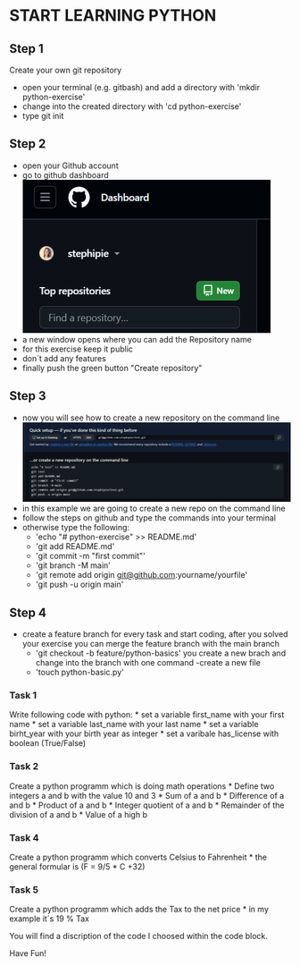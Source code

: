 # START LEARNING PYTHON
## Step 1
Create your own git repository 
- open your terminal (e.g. gitbash) and add a directory with 'mkdir python-exercise'
- change into the created directory with 'cd python-exercise'
- type git init
## Step 2
- open your Github account 
- go to github dashboard
![create a new repository](/dashboard.png)
- a new window opens where you can add the Repository name
- for this exercise keep it public
- don´t add any features
- finally push the green button "Create repository"
## Step 3
- now you will see how to create a new repository on the command line
![create a new repository on the command line](/create-new-repo.png)
- in this example we are going to create a new repo on the command line
- follow the steps on github and type the commands into your terminal
- otherwise type the following:
    * 'echo "# python-exercise" >> README.md'
    * 'git add README.md'
    * 'git commit -m "first commit"'
    * 'git branch -M main'
    * 'git remote add origin git@github.com:yourname/yourfile'
    * 'git push -u origin main'
## Step 4
- create a feature branch for every task and start coding, after you solved your exercise you can merge the feature branch with the main branch
    * 'git checkout -b feature/python-basics' you create a new brach and change into the branch with one command
-create a new file
    * 'touch python-basic.py'
### Task 1
Write following code with python:
    * set a variable first_name with your first name
    * set a variable last_name with your last name
    * set a variable birht_year with your birth year as integer
    * set a varibale has_license with boolean (True/False)
### Task 2
Create a python programm which is doing math operations
    * Define two integers a and b with the value 10 and 3
    * Sum of a and b
    * Difference of a and b
    * Product of a and b
    * Integer quotient of a and b
    * Remainder of the division of a and b
    * Value of a high b 
### Task 4
Create a python programm which converts Celsius to Fahrenheit
    * the general formular is (F = 9/5 * C +32)   
### Task 5
Create a python programm which adds the Tax to the net price
    * in my example it´s 19 % Tax 

You will find a discription of the code I choosed within the code block.

Have Fun!


